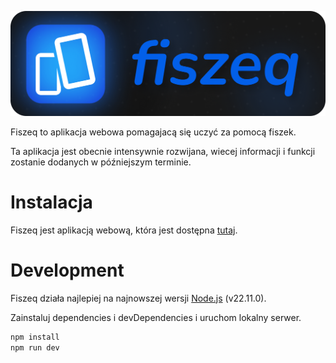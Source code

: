 ![Fiszeq](src/assets/banner.png)

Fiszeq to aplikacja webowa pomagajacą się uczyć za pomocą fiszek.

Ta aplikacja jest obecnie intensywnie rozwijana, wiecej informacji i funkcji zostanie dodanych w późniejszym terminie.

# Instalacja

Fiszeq jest aplikacją webową, która jest dostępna [tutaj](https://aasd24.github.io/fiszeq).

# Development

Fiszeq działa najlepiej na najnowszej wersji [Node.js](https://nodejs.org/) (v22.11.0).

Zainstaluj dependencies i devDependencies i uruchom lokalny serwer.

```sh
npm install
npm run dev
```

